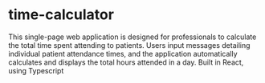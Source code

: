 # time-calculator
This single-page web application is designed for professionals to calculate the total time spent attending to patients. Users input messages detailing individual patient attendance times, and the application automatically calculates and displays the total hours attended in a day. Built in React, using Typescript
